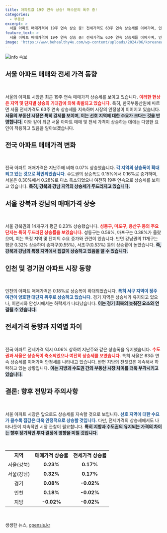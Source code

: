 ```yaml
---
title: 아파트값 19주 연속 상승! 매수문의 폭주 중!
categories:
  - 부동산
excerpt: >
  서울 아파트 매매가격이 19주 연속 상승 중! 전세가격도 63주 연속 상승세를 이어가며, 인기 지역과 신축 단지 위주로 가격이 오름세를 보이고 있다. 부동산 시장의 뜨거운 반응, 그 뒤에 숨겨진 이유는 무엇일까? 클릭해 자세히 알아보세요!
feature_text: >
  서울 아파트 매매가격이 19주 연속 상승 중! 전세가격도 63주 연속 상승세를 이어가며, 인기 지역과 신축 단지 위주로 가격이 오름세를 보이고 있다. 부동산 시장의 뜨거운 반응, 그 뒤에 숨겨진 이유는 무엇일까? 클릭해 자세히 알아보세요!
image: 'https://www.behealthy4u.com/wp-content/uploads/2024/06/koreanews.jpg'
---
```


<p><img src="https://www.behealthy4u.com/wp-content/uploads/2024/06/koreanews.jpg" alt="info 속보" /></p>

<h2 data-ke-size="size26">서울 아파트 매매와 전세 가격 동향</h2>

<p data-ke-size="size16">&nbsp;</p>

<p>서울의 아파트 시장은 최근 19주 연속 매매가격 상승세를 보이고 있습니다. <b><span style="color: #ee2323;">이러한 현상은 지역 및 단지별 상승의 기대감에 의해 촉발되고 있습니다.</span></b> 특히, 한국부동산원에 따르면 서울 전세가격도 63주 연속 상승세를 지속하며 시장의 안정성이 이어지고 있습니다. <b><span style="background-color: #21538527;">서울의 부동산 시장은 특히 강세를 보이며, 이는 선호 지역에 대한 수요가 크다는 것을 반영합니다.</span></b> 이와 같이 최근 서울 아파트 매매 및 전세 가격이 상승하는 데에는 다양한 요인이 작용하고 있음을 알아보겠습니다.</p>

<h2 data-ke-size="size26">전국 아파트 매매가격 변화</h2>

<p data-ke-size="size16">&nbsp;</p>

<p>전국 아파트 매매가격은 지난주에 비해 0.07% 상승했습니다. <b><span style="color: #1a5490;">각 지역의 상승폭이 확대되고 있는 것으로 확인되었습니다.</span></b> 수도권의 상승폭도 0.15%에서 0.16%로 증가하며, 서울은 0.30%에서 0.28%로 다소 축소되었으나 여전히 19주 연속으로 상승세를 보이고 있습니다. <b><span style="background-color: #21538527;">특히, 강북과 강남 지역의 상승세가 두드러지고 있습니다.</span></b></p>

<h2 data-ke-size="size26">서울 강북과 강남의 매매가격 상승</h2>

<p data-ke-size="size16">&nbsp;</p>

<p>서울 강북권의 14개구가 평균 0.23% 상승했습니다. <b><span style="color: #ee2323;">성동구, 마포구, 용산구 등의 주요 단지는 특히 두드러진 상승률을 보였습니다.</span></b> 성동구는 0.56%, 마포구는 0.38%가 올랐으며, 이는 특정 지역 및 단지의 수요 증가와 관련이 있습니다. 반면 강남권의 11개구는 평균 0.32% 상승하며 송파구(0.55%), 서초구(0.53%) 등의 상승률이 높았습니다. <b><span style="background-color: #21538527;">즉, 강북과 강남의 특정 지역에서 집값이 상승하고 있음을 알 수 있습니다.</span></b></p>

<h2 data-ke-size="size26">인천 및 경기권 아파트 시장 동향</h2>

<p data-ke-size="size16">&nbsp;</p>

<p>인천의 아파트 매매가격은 0.18%로 상승폭이 확대되었습니다. <b><span style="color: #1a5490;">특히 서구 지역이 정주 여건이 양호한 대단지 위주로 상승하고 있습니다.</span></b> 경기 지역은 상승세가 유지되고 있으나, 이천시와 안성시에서는 하락세가 나타났습니다. <b><span style="background-color: #21538527;">이는 경기 회복의 늦춰진 요소와 연결될 수 있습니다.</span></b></p>

<h2 data-ke-size="size26">전세가격 동향과 지역별 차이</h2>

<p data-ke-size="size16">&nbsp;</p>

<p>전국 아파트 전세가격 역시 0.06% 상하여 지난주와 같은 상승폭을 유지했습니다. <b><span style="color: #ee2323;">수도권과 서울은 상승폭이 축소되었으나 여전히 상승세를 보였습니다.</span></b> 특히 서울은 63주 연속 상승세를 이어가며 안정세를 나타내고 있습니다. 반면 지방의 전셋값은 계속해서 하락하고 있는 상황입니다. <b><span style="background-color: #21538527;">이는 지방과 수도권 간의 부동산 시장 차이를 더욱 부각시키고 있습니다.</span></b></p>

<h2 data-ke-size="size26">결론: 향후 전망과 주의사항</h2>

<p data-ke-size="size16">&nbsp;</p>

<p>서울 아파트 시장은 앞으로도 상승세를 지속할 것으로 보입니다. <b><span style="color: #1a5490;">선호 지역에 대한 수요가 클수록 집값은 더욱 안정적으로 상승할 것입니다.</span></b> 다만, 전세가격의 상승세에서도 나타나듯이 지속적인 시장 관찰이 필요합니다. <b><span style="background-color: #21538527;">특히 지방과 수도권의 유지되는 가격의 차이는 향후 장기적인 투자 결정에 영향을 미칠 것입니다.</span></b> </p>

<p data-ke-size="size16">&nbsp;</p>

<table style="width: 100%; border-collapse: collapse; text-align: left;">
<tr>
<td style="text-align: center; height: 17px;"><b>지역</b></td>
<td style="text-align: center; height: 17px;"><b>매매가격 상승률</b></td>
<td style="text-align: center; height: 17px;"><b>전세가격 상승률</b></td>
</tr>
<tr>
<td style="text-align: center; height: 17px;">서울(강북)</td>
<td style="text-align: center; height: 17px;"><b>0.23%</b></td>
<td style="text-align: center; height: 17px;"><b>0.17%</b></td>
</tr>
<tr>
<td style="text-align: center; height: 17px;">서울(강남)</td>
<td style="text-align: center; height: 17px;"><b>0.32%</b></td>
<td style="text-align: center; height: 17px;"><b>0.17%</b></td>
</tr>
<tr>
<td style="text-align: center; height: 17px;">경기</td>
<td style="text-align: center; height: 17px;"><b>0.08%</b></td>
<td style="text-align: center; height: 17px;"><b>-0.02%</b></td>
</tr>
<tr>
<td style="text-align: center; height: 17px;">인천</td>
<td style="text-align: center; height: 17px;"><b>0.18%</b></td>
<td style="text-align: center; height: 17px;"><b>-0.02%</b></td>
</tr>
<tr>
<td style="text-align: center; height: 17px;">지방</td>
<td style="text-align: center; height: 17px;"><b>-0.02%</b></td>
<td style="text-align: center; height: 17px;"><b>-0.02%</b></td>
</tr>
</table>

<p data-ke-size="size16">&nbsp;</p>
생생한 뉴스, <a href="https://opensis.kr" rel="dofollow">opensis.kr</a>


